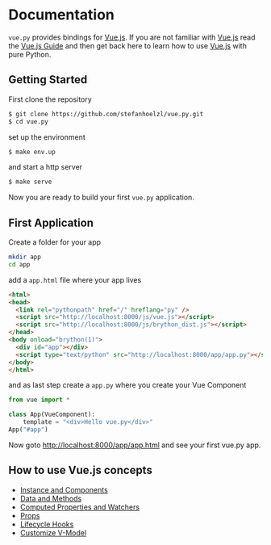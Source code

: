 # Documentation
`vue.py` provides bindings for [Vue.js](https://vuejs.org/).
If you are not familiar with [Vue.js](https://vuejs.org/) read the [Vue.js Guide](https://vuejs.org/v2/guide/)
and then get back here to learn how to use [Vue.js](https://vuejs.org/) with pure Python.

## Getting Started

First clone the repository
```bash
$ git clone https://github.com/stefanhoelzl/vue.py.git
$ cd vue.py
```

set up the environment
```bash
$ make env.up
```

and start a http server
```bash
$ make serve
```

Now you are ready to build your first `vue.py` application.

## First Application
Create a folder for your app
```bash
mkdir app
cd app
```

add a `app.html` file where your app lives
```html
<html>
<head>
  <link rel="pythonpath" href="/" hreflang="py" />
  <script src="http://localhost:8000/js/vue.js"></script>
  <script src="http://localhost:8000/js/brython_dist.js"></script>
</head>
<body onload="brython(1)">
  <div id="app"></div>
  <script type="text/python" src="http://localhost:8000/app/app.py"></script>
</body>
</html>
```

and as last step create a `app.py` where you create your Vue Component
```python
from vue import *

class App(VueComponent):
    template = "<div>Hello vue.py</div>"
App("#app")
```
Now goto [http://localhost:8000/app/app.html](http://localhost:8000/app/app.html) and see your first vue.py app.

## How to use Vue.js concepts
* [Instance and Components](instance_components.md)
* [Data and Methods](data_methods.md)
* [Computed Properties and Watchers](computed_properties.md)
* [Props](props.md)
* [Lifecycle Hooks](lifecycle_hooks.md)
* [Customize V-Model](custom_vmodel.md)
